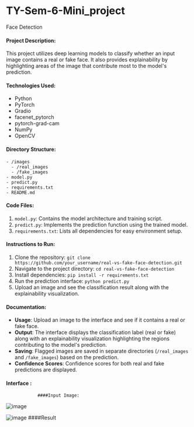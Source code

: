 # TY-Sem-6-Mini_project
Face Detection 

#### Project Description:
This project utilizes deep learning models to classify whether an input image contains a real or fake face. It also provides explainability by highlighting areas of the image that contribute most to the model's prediction.

#### Technologies Used:
- Python
- PyTorch
- Gradio
- facenet_pytorch
- pytorch-grad-cam
- NumPy
- OpenCV

#### Directory Structure:
```
- /images
  - /real_images
  - /fake_images
- model.py
- predict.py
- requirements.txt
- README.md
```

#### Code Files:
1. `model.py`: Contains the model architecture and training script.
2. `predict.py`: Implements the prediction function using the trained model.
3. `requirements.txt`: Lists all dependencies for easy environment setup.

#### Instructions to Run:
1. Clone the repository: `git clone https://github.com/your_username/real-vs-fake-face-detection.git`
2. Navigate to the project directory: `cd real-vs-fake-face-detection`
3. Install dependencies: `pip install -r requirements.txt`
4. Run the prediction interface: `python predict.py`
5. Upload an image and see the classification result along with the explainability visualization.

#### Documentation:
- **Usage**: Upload an image to the interface and see if it contains a real or fake face.
- **Output**: The interface displays the classification label (real or fake) along with an explainability visualization highlighting the regions contributing to the model's prediction.
- **Saving**: Flagged images are saved in separate directories (`/real_images` and `/fake_images`) based on the prediction.
- **Confidence Scores**: Confidence scores for both real and fake predictions are displayed.
#### Interface :
                ####Input Image:
![image](https://github.com/Fazal-Ansari/TY-Sem-6-Mini_project/assets/106878663/9ecf7ba8-2df4-4883-9cb6-51d52164b786)

![image](https://github.com/Fazal-Ansari/TY-Sem-6-Mini_project/assets/106878663/8eb4d8e0-fb8b-40dc-ad81-7cebfffb0ffe)
        ####Result


